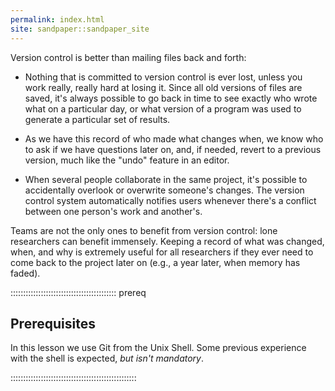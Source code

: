 ```yaml
---
permalink: index.html
site: sandpaper::sandpaper_site
---
```

Version control is better than mailing files back and forth:

- Nothing that is committed to version control is ever lost, unless
  you work really, really hard at losing it. Since all old versions of
  files are saved, it's always possible to go back in time to see
  exactly who wrote what on a particular day, or what version of a
  program was used to generate a particular set of results.

- As we have this record of who made what changes when, we know who to ask
  if we have questions later on, and, if needed, revert to a previous
  version, much like the "undo" feature in an editor.

- When several people collaborate in the same project, it's possible to
  accidentally overlook or overwrite someone's changes. The version control
  system automatically notifies users whenever there's a conflict between one
  person's work and another's.

Teams are not the only ones to benefit from version control: lone
researchers can benefit immensely.  Keeping a record of what was
changed, when, and why is extremely useful for all researchers if they
ever need to come back to the project later on (e.g., a year later,
when memory has faded).

::::::::::::::::::::::::::::::::::::::::::  prereq

## Prerequisites

In this lesson we use Git from the Unix Shell.
Some previous experience with the shell is expected,
*but isn't mandatory*.


::::::::::::::::::::::::::::::::::::::::::::::::::


